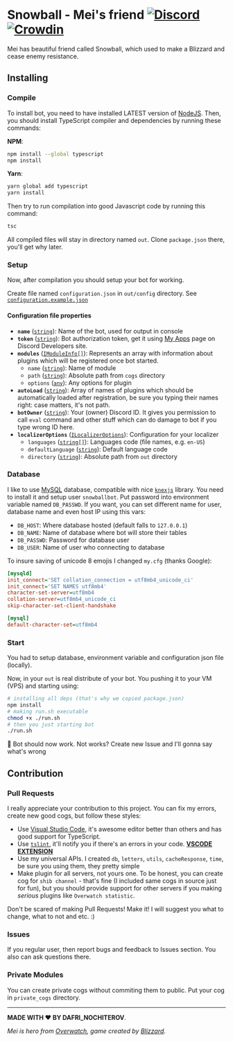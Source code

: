 # Snowball - Mei's friend [![Discord](https://discordapp.com/api/guilds/283995293190455296/embed.png?style=shield)](https://discord.gg/WvNjZEW) [![Crowdin](https://d322cqt584bo4o.cloudfront.net/snowball-bot/localized.svg)](https://crowdin.com/project/snowball-bot)

Mei has beautiful friend called Snowball, which used to make a Blizzard and cease enemy resistance.

## Installing

### Compile

To install bot, you need to have installed LATEST version of [NodeJS](https://nodejs.org/). Then, you should install TypeScript compiler and dependencies by running these commands:

**NPM**:

```bash
npm install --global typescript
npm install
```

**Yarn**:

```bash
yarn global add typescript
yarn install
```

Then try to run compilation into good Javascript code by running this command:

```bash
tsc
```

All compiled files will stay in directory named `out`. Clone `package.json` there, you'll get why later.

### Setup

Now, after compilation you should setup your bot for working.

Create file named `configuration.json` in `out/config` directory. See [`configuration.example.json`](./src/out/config/configuration.example.json)

#### Configuration file properties

- **`name`** ([`string`][string]): Name of the bot, used for output in console
- **`token`** ([`string`][string]): Bot authorization token, get it using [My Apps](https://discordapp.com/developers/applications/me) page on Discord Developers site.
- **`modules`** ([`IModuleInfo[]`](./src/types/ModuleLoader.ts#L6)): Represents an array with information about plugins which will be registered once bot started.
  - `name` ([`string`][string]): Name of module
  - `path` ([`string`][string]): Absolute path from `cogs` directory
  - `options` ([`any`][any]): Any options for plugin
- **`autoLoad`** ([`string`][string]): Array of names of plugins which should be automatically loaded after registration, be sure you typing their names right: case matters, it's not path.
- **`botOwner`** ([`string`][string]): Your (owner) Discord ID. It gives you permission to call `eval` command and other stuff which can do damage to bot if you type wrong ID here.
- **`localizerOptions`** ([`ILocalizerOptions`](./src/types/Localizer.ts#L7)): Configuration for your localizer
  - `languages` ([`string[]`][string]): Languages code (file names, e.g. `en-US`)
  - `defaultLanguage` ([`string`][string]): Default language code
  - `directory` ([`string`][string]): Absolute path from `out` directory

[string]:https://developer.mozilla.org/en/docs/Web/JavaScript/Reference/Global_Objects/String
[any]:https://www.typescriptlang.org/docs/handbook/basic-types.html#any

### Database

I like to use [MySQL](https://www.mysql.com/) database, compatible with nice [`knexjs`](http://knexjs.org/) library. You need to install it and setup user `snowballbot`. Put password into environment variable named `DB_PASSWD`. If you want, you can set different name for user, database name and even host IP using this vars:

- `DB_HOST`: Where database hosted (default falls to `127.0.0.1`)
- `DB_NAME`: Name of database where bot will store their tables
- `DB_PASSWD`: Password for database user
- `DB_USER`: Name of user who connecting to database

To insure saving of unicode 8 emojis I changed `my.cfg` (thanks Google):

```ini
[mysqld]
init_connect='SET collation_connection = utf8mb4_unicode_ci'
init_connect='SET NAMES utf8mb4'
character-set-server=utf8mb4
collation-server=utf8mb4_unicode_ci
skip-character-set-client-handshake

[mysql]
default-character-set=utf8mb4
```

### Start

You had to setup database, environment variable and configuration json file (locally).

Now, in your `out` is real distribute of your bot. You pushing it to your VM (VPS) and starting using:

```bash
# installing all deps (that's why we copied package.json)
npm install
# making run.sh executable
chmod +x ./run.sh
# then you just starting bot
./run.sh
```

:tada: Bot should now work. Not works? Create new Issue and I'll gonna say what's wrong

## Contribution

### Pull Requests

I really appreciate your contribution to this project. You can fix my errors, create new good cogs, but follow these styles:

- Use [Visual Studio Code](https://code.visualstudio.com/), it's awesome editor better than others and has good support for TypeScript.
- Use [`tslint`](https://palantir.github.io/tslint/), it'll notify you if there's an errors in your code. [**VSCODE EXTENSION**](https://marketplace.visualstudio.com/items?itemName=eg2.tslint)
- Use my universal APIs. I created `db`, `letters`, `utils`, `cacheResponse`, `time`, be sure you using them, they pretty simple
- Make plugin for all servers, not yours one. To be honest, you can create cog for `shib channel` - that's fine (I included same cogs in source just for fun), but you should provide support for other servers if you making *serious* plugins like `Overwatch statistic`.

Don't be scared of making Pull Requests! Make it! I will suggest you what to change, what to not and etc. :)

### Issues

If you regular user, then report bugs and feedback to Issues section. You also can ask questions there.

### Private Modules

You can create private cogs without commiting them to public. Put your cog in `private_cogs` directory.

---
**MADE WITH ♥ BY DAFRI_NOCHITEROV**.

*Mei is hero from [Overwatch](https://playoverwatch.com/), game created by [Blizzard](blizzard.com)*.